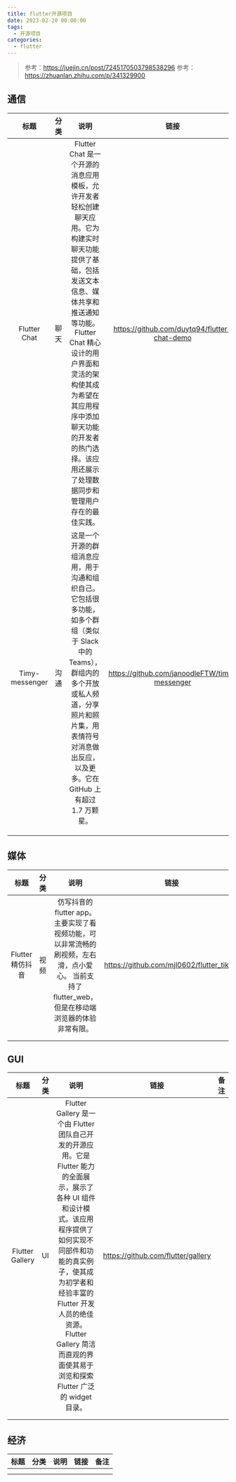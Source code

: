 ```yaml
---
title: flutter开源项目
date: 2023-02-20 00:00:00
tags:
  - 开源项目
categories:
  - flutter
---
```


> 参考：<https://juejin.cn/post/7245170503798538296>
> 参考：<https://zhuanlan.zhihu.com/p/341329900>

## 通信

|      标题      | 分类 |                                                                                                                                                   说明                                                                                                                                                   |                      链接                       | 备注 |
| :------------: | :--: | :------------------------------------------------------------------------------------------------------------------------------------------------------------------------------------------------------------------------------------------------------------------------------------------------------: | :---------------------------------------------: | :--: |
|  Flutter Chat  | 聊天 | Flutter Chat 是一个开源的消息应用模板，允许开发者轻松创建聊天应用。它为构建实时聊天功能提供了基础，包括发送文本信息、媒体共享和推送通知等功能。Flutter Chat 精心设计的用户界面和灵活的架构使其成为希望在其应用程序中添加聊天功能的开发者的热门选择。该应用还展示了处理数据同步和管理用户存在的最佳实践。 | <https://github.com/duytq94/flutter-chat-demo>  |      |
| Timy-messenger | 沟通 |                                        这是一个开源的群组消息应用，用于沟通和组织自己。它包括很多功能，如多个群组（类似于 Slack 中的 Teams），群组内的多个开放或私人频道，分享照片和照片集，用表情符号对消息做出反应，以及更多。它在 GitHub 上有超过 1.7 万颗星。                                        | <https://github.com/janoodleFTW/timy-messenger> |      |
|                |      |                                                                                                                                                                                                                                                                                                          |                                                 |      |
|                |      |                                                                                                                                                                                                                                                                                                          |                                                 |      |
|                |      |                                                                                                                                                                                                                                                                                                          |                                                 |      |

## 媒体

|       标题       | 分类 |                                                                       说明                                                                        |                    链接                     | 备注 |
| :--------------: | :--: | :-----------------------------------------------------------------------------------------------------------------------------------------------: | :-----------------------------------------: | :--: |
| Flutter 精仿抖音 | 视频 | 仿写抖音的 flutter app。主要实现了看视频功能，可以非常流畅的刷视频，左右滑，点小爱心。 当前支持了 flutter_web，但是在移动端浏览器的体验非常有限。 | <https://github.com/mjl0602/flutter_tiktok> |      |
|                  |      |                                                                                                                                                   |                                             |      |
|                  |      |                                                                                                                                                   |                                             |      |

## GUI

|      标题       | 分类 |                                                                                                                                                     说明                                                                                                                                                     |                 链接                 | 备注 |
| :-------------: | :--: | :----------------------------------------------------------------------------------------------------------------------------------------------------------------------------------------------------------------------------------------------------------------------------------------------------------: | :----------------------------------: | :--: |
| Flutter Gallery |  UI  | Flutter Gallery 是一个由 Flutter 团队自己开发的开源应用。它是 Flutter 能力的全面展示，展示了各种 UI 组件和设计模式。该应用程序提供了如何实现不同部件和功能的真实例子，使其成为初学者和经验丰富的 Flutter 开发人员的绝佳资源。Flutter Gallery 简洁而直观的界面使其易于浏览和探索 Flutter 广泛的 widget 目录。 | <https://github.com/flutter/gallery> |      |
|                 |      |                                                                                                                                                                                                                                                                                                              |                                      |      |
|                 |      |                                                                                                                                                                                                                                                                                                              |                                      |      |

## 经济

| 标题 | 分类 | 说明 | 链接 | 备注 |
| :--: | :--: | :--: | :--: | :--: |
|      |      |      |      |      |
|      |      |      |      |      |
